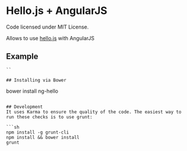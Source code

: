 Hello.js + AngularJS
=================

Code licensed under MIT License.

Allows to use [hello.js](http://adodson.com/hello.js/) with AngularJS 

## Example

```
``

## Installing via Bower
```
bower install ng-hello
```

## Development
It uses Karma to ensure the quality of the code. The easiest way to run these checks is to use grunt:

```sh
npm install -g grunt-cli
npm install && bower install
grunt
```